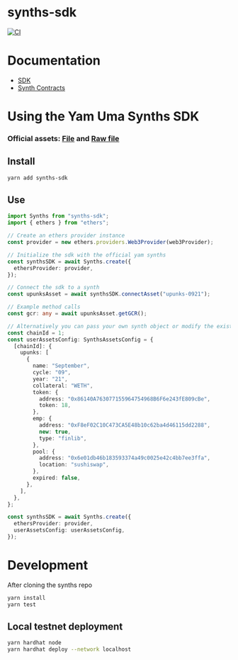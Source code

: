 # synths-sdk

[![CI](https://github.com/yam-finance/synths-sdk/actions/workflows/main.yml/badge.svg)](https://github.com/yam-finance/synths-sdk/actions/workflows/main.yml)

# Documentation
- [SDK](https://yam-finance.github.io/synths-sdk/)
- [Synth Contracts](https://yam-finance.github.io/synths-sdk/contracts/)

# Using the Yam Uma Synths SDK

### **Official assets:** [File](https://github.com/yam-finance/synths-sdk/blob/master/src/assets.json) and [Raw file](https://raw.githubusercontent.com/yam-finance/synths-sdk/master/src/assets.json)

## Install

```sh
yarn add synths-sdk
```

## Use

```ts
import Synths from "synths-sdk";
import { ethers } from "ethers";

// Create an ethers provider instance
const provider = new ethers.providers.Web3Provider(web3Provider);

// Initialize the sdk with the official yam synths
const synthsSDK = await Synths.create({
  ethersProvider: provider,
});

// Connect the sdk to a synth
const upunksAsset = await synthsSDK.connectAsset("upunks-0921");

// Example method calls
const gcr: any = await upunksAsset.getGCR();

// Alternatively you can pass your own synth object or modify the existing synths for a local test network deployment
const chainId = 1;
const userAssetsConfig: SynthsAssetsConfig = {
  [chainId]: {
    upunks: [
      {
        name: "September",
        cycle: "09",
        year: "21",
        collateral: "WETH",
        token: {
          address: "0x86140A763077155964754968B6F6e243fE809cBe",
          token: 18,
        },
        emp: {
          address: "0xF8eF02C10C473CA5E48b10c62ba4d46115dd2288",
          new: true,
          type: "finlib",
        },
        pool: {
          address: "0x6e01db46b183593374a49c0025e42c4bb7ee3ffa",
          location: "sushiswap",
        },
        expired: false,
      },
    ],
  },
};

const synthsSDK = await Synths.create({
  ethersProvider: provider,
  userAssetsConfig: userAssetsConfig,
});
```

# Development

After cloning the synths repo

```sh
yarn install
yarn test
```

## Local testnet deployment

```sh
yarn hardhat node
yarn hardhat deploy --network localhost
```
